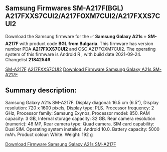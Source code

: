 <h2>Samsung Firmwares SM-A217F(BGL) A217FXXS7CUI2/A217FOXM7CUI2/A217FXXS7CUI2</h2>
Download the Samsung firmware for the ✅ <strong>Samsung Galaxy A21s </strong> ⭐ <strong>SM-A217F</strong> with product code <strong>BGL</strong> <strong> from Bulgaria</strong>. This firmware has version number PDA <strong>A217FXXS7CUI2</strong> and CSC A217FOXM7CUI2. The operating system of this firmware is Android R , with build date 2021-09-24. Changelist <strong>21842546</strong>.


[SM-A217F](https://samfirm.shop/samsung/model/SM-A217F)
[A217FXXS7CUI2](https://samfirm.shop/samsung/pda/A217FXXS7CUI2)
[Download Firmware Samsung Galaxy A21s SM-A217F](https://samfirm.shop/samsung/firmware/458778)
<h2>Summary description:</h2>
<p>Samsung Galaxy A21s SM-A217F. Display diagonal: 16.5 cm (6.5"), Display resolution: 720 x 1600 pixels, Display type: PLS. Processor frequency: 2 GHz, Processor family: Samsung Exynos, Processor model: 850. RAM capacity: 3 GB, Internal storage capacity: 32 GB. Rear camera resolution (numeric): 48 MP, Rear camera type: Quad camera. SIM card capability: Dual SIM. Operating system installed: Android 10.0. Battery capacity: 5000 mAh. Product colour: White. Weight: 192 g</p>


[Download Firmware Samsung Galaxy A21s SM-A217F](https://samfirm.shop/samsung/firmware/458778)
